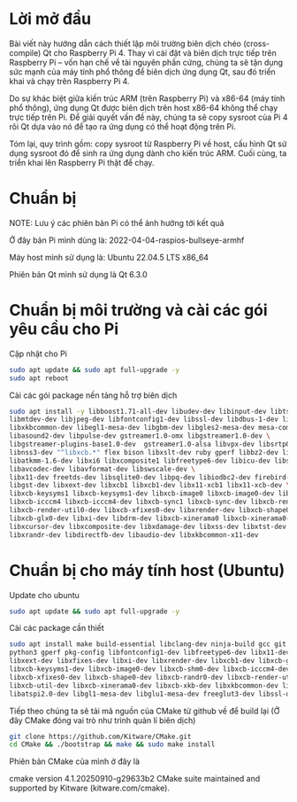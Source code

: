 # Lời mở đầu
Bài viết này hướng dẫn cách thiết lập môi trường biên dịch chéo (cross-compile) Qt cho Raspberry Pi 4. Thay vì cài đặt và biên dịch trực tiếp trên Raspberry Pi – vốn hạn chế về tài nguyên phần cứng, chúng ta sẽ tận dụng sức mạnh của máy tính phổ thông để biên dịch ứng dụng Qt, sau đó triển khai và chạy trên Raspberry Pi 4. 

Do sự khác biệt giữa kiến trúc ARM (trên Raspberry Pi) và x86-64 (máy tính phổ thông), ứng dụng Qt được biên dịch trên host x86-64 không thể chạy trực tiếp trên Pi. Để giải quyết vấn đề này, chúng ta sẽ copy sysroot của Pi 4 rôi Qt dựa vào nó để tạo ra ứng dụng có thể hoạt động trên Pi.

Tóm lại, quy trình gồm: copy sysroot từ Raspberry Pi về host, cấu hình Qt sử dụng sysroot đó để sinh ra ứng dụng dành cho kiến trúc ARM. Cuối cùng, ta triển khai lên Raspberry Pi thật để chạy.
# Chuẩn bị 
NOTE: Lưu ý các phiên bản Pi có thể ảnh hưởng tới kết quả

Ở đây bản Pi mình dùng là: 2022-04-04-raspios-bullseye-armhf

Máy host mình sử dụng là: Ubuntu 22.04.5 LTS x86_64 

Phiên bản Qt mình sử dụng là Qt 6.3.0

# Chuẩn bị môi trường và cài các gói yêu cầu cho Pi

Cập nhật cho Pi
```Bash
sudo apt update && sudo apt full-upgrade -y
sudo apt reboot
```

Cài các gói package nền tảng hỗ trợ biên dịch
```Bash
sudo apt install -y libboost1.71-all-dev libudev-dev libinput-dev libts-dev \
libmtdev-dev libjpeg-dev libfontconfig1-dev libssl-dev libdbus-1-dev libglib2.0-dev \
libxkbcommon-dev libegl1-mesa-dev libgbm-dev libgles2-mesa-dev mesa-common-dev \
libasound2-dev libpulse-dev gstreamer1.0-omx libgstreamer1.0-dev \
libgstreamer-plugins-base1.0-dev  gstreamer1.0-alsa libvpx-dev libsrtp0-dev libsnappy-dev \
libnss3-dev "^libxcb.*" flex bison libxslt-dev ruby gperf libbz2-dev libcups2-dev \
libatkmm-1.6-dev libxi6 libxcomposite1 libfreetype6-dev libicu-dev libsqlite3-dev libxslt1-dev \
libavcodec-dev libavformat-dev libswscale-dev \
libx11-dev freetds-dev libsqlite0-dev libpq-dev libiodbc2-dev firebird-dev \
libgst-dev libxext-dev libxcb1 libxcb1-dev libx11-xcb1 libx11-xcb-dev \
libxcb-keysyms1 libxcb-keysyms1-dev libxcb-image0 libxcb-image0-dev libxcb-shm0 libxcb-shm0-dev \
libxcb-icccm4 libxcb-icccm4-dev libxcb-sync1 libxcb-sync-dev libxcb-render-util0 \
libxcb-render-util0-dev libxcb-xfixes0-dev libxrender-dev libxcb-shape0-dev libxcb-randr0-dev \
libxcb-glx0-dev libxi-dev libdrm-dev libxcb-xinerama0 libxcb-xinerama0-dev libatspi2.0-dev \
libxcursor-dev libxcomposite-dev libxdamage-dev libxss-dev libxtst-dev libpci-dev libcap-dev \
libxrandr-dev libdirectfb-dev libaudio-dev libxkbcommon-x11-dev
```
# Chuẩn bị cho máy tính host (Ubuntu)

Update cho ubuntu
```Bash
sudo apt update && sudo apt full-upgrade -y
```

Cài các package cần thiết 
```Bash
sudo apt install make build-essential libclang-dev ninja-build gcc git bison \
python3 gperf pkg-config libfontconfig1-dev libfreetype6-dev libx11-dev libx11-xcb-dev \
libxext-dev libxfixes-dev libxi-dev libxrender-dev libxcb1-dev libxcb-glx0-dev \
libxcb-keysyms1-dev libxcb-image0-dev libxcb-shm0-dev libxcb-icccm4-dev libxcb-sync-dev \
libxcb-xfixes0-dev libxcb-shape0-dev libxcb-randr0-dev libxcb-render-util0-dev \
libxcb-util-dev libxcb-xinerama0-dev libxcb-xkb-dev libxkbcommon-dev libxkbcommon-x11-dev \
libatspi2.0-dev libgl1-mesa-dev libglu1-mesa-dev freeglut3-dev libssl-dev
```

Tiếp theo chúng ta sẽ tải mã nguồn của CMake từ github về để build lại (Ở đây CMake đóng vai trò như trình quản lí biên dịch)
```Bash
git clone https://github.com/Kitware/CMake.git
cd CMake && ./bootstrap && make && sudo make install
```

Phiên bản CMake của mình ở đây là 

cmake version 4.1.20250910-g29633b2
CMake suite maintained and supported by Kitware (kitware.com/cmake).

